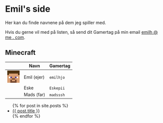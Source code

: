 # Emil's side

Her kan du finde navnene på dem jeg spiller med.

Hvis du gerne vil med på listen, så send dit Gamertag på min email <a href="mailto:emilh@me.com?subject='Gamertag til din hjemmeside'">emilh @ me . com</a>.

## Minecraft

|                     | Navn        | Gamertag |
|-------              |-------------|----------|
| <img width="40" src="emilhjo.png"/> | Emil (ejer) | `emilhjo`|
|                     | Eske        | `Eskepii`|
|                     | Mads (far)  | `madsssh`|


<ul>
  {% for post in site.posts %}
    <li>
      <a href="{{ post.url }}">{{ post.title }}</a>
    </li>
  {% endfor %}
</ul>
